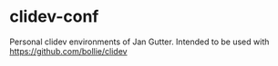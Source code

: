 # clidev-conf
Personal clidev environments of Jan Gutter.
Intended to be used with https://github.com/bollie/clidev
